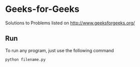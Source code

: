 # Geeks-for-Geeks
Solutions to Problems listed on http://www.geeksforgeeks.org/

## Run
To run any program, just use the following command
```python
python filename.py
```

